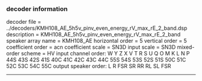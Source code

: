 
### decoder information 
decoder file = ../decoders/KMH108_AE_5h5v_pinv_even_energy_rV_max_rE_2_band.dsp
description = KMH108_AE_5h5v_pinv_even_energy_rV_max_rE_2_band
speaker array name = KMH108_AE
horizontal order   = 5
vertical order     = 5
coefficient order  = acn
coefficient scale  = SN3D
input scale        = SN3D
mixed-order scheme = HV
input channel order: W Y Z X V T R S U Q O M K L N P 44S 43S 42S 41S 40C 41C 42C 43C 44C 55S 54S 53S 52S 51S 50C 51C 52C 53C 54C 55C 
output speaker order: L R FSR SR RR RL SL FSR 

---

